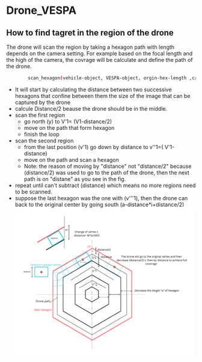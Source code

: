 # Drone_VESPA

## How to find tagret in the region of the drone
The drone will scan the region by taking a hexagon path with length depends on the camera setting.
For example based on the focal length and the high of the camera, the covrage will be calculate and define the path of the drone.

```bash
        scan_hexagon(vehicle-object, VESPA-object, orgin-hex-length ,camera_image_width, scan_time)
```

- It will start by calculating the distance between two successive hexagons that confine between them the size of the image that can be captured by the drone
- calcule Distance/2 beause the drone should be in the middle.
- scan the first region
    - go north (y) to V'1= (V1-distance/2)
    - move on the path that form hexagon
    - finish the loop
- scan the second region
    - from the last position (v'1) go down by distance to v''1=( V'1-distance)
    - move on the path and scan a hexagon
    - Note: the reason of moving by "distance" not "distance/2" because (distance/2) was used to go to the path of the drone, then the next path is on "distane" as you see in the fig.
- repeat until can't subtract (distance) which means no more regions need to be scanned.
- suppose the last hexagon was the one with (v'''1), then the drone can back to the original center
by going south (a-distance*i+distance/2)
![Alt text](https://github.com/SulaimanMohammad/Drone_VESPA/blob/main/.exp/coverage.png)
